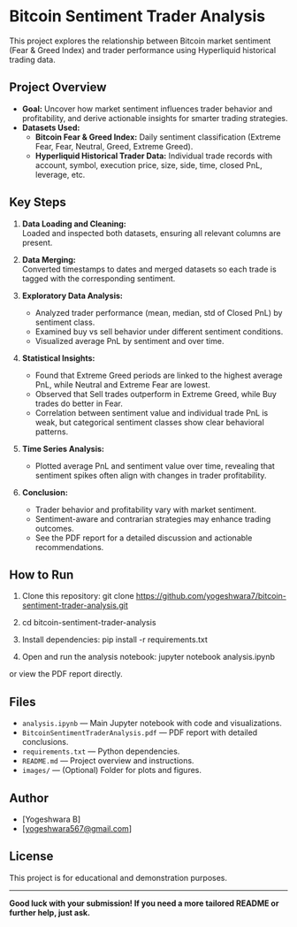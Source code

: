 # Bitcoin Sentiment Trader Analysis

This project explores the relationship between Bitcoin market sentiment (Fear & Greed Index) and trader performance using Hyperliquid historical trading data.

## Project Overview

- **Goal:** Uncover how market sentiment influences trader behavior and profitability, and derive actionable insights for smarter trading strategies.
- **Datasets Used:**
  - **Bitcoin Fear & Greed Index:** Daily sentiment classification (Extreme Fear, Fear, Neutral, Greed, Extreme Greed).
  - **Hyperliquid Historical Trader Data:** Individual trade records with account, symbol, execution price, size, side, time, closed PnL, leverage, etc.

## Key Steps

1. **Data Loading and Cleaning:**  
   Loaded and inspected both datasets, ensuring all relevant columns are present.

2. **Data Merging:**  
   Converted timestamps to dates and merged datasets so each trade is tagged with the corresponding sentiment.

3. **Exploratory Data Analysis:**  
   - Analyzed trader performance (mean, median, std of Closed PnL) by sentiment class.
   - Examined buy vs sell behavior under different sentiment conditions.
   - Visualized average PnL by sentiment and over time.

4. **Statistical Insights:**  
   - Found that Extreme Greed periods are linked to the highest average PnL, while Neutral and Extreme Fear are lowest.
   - Observed that Sell trades outperform in Extreme Greed, while Buy trades do better in Fear.
   - Correlation between sentiment value and individual trade PnL is weak, but categorical sentiment classes show clear behavioral patterns.

5. **Time Series Analysis:**  
   - Plotted average PnL and sentiment value over time, revealing that sentiment spikes often align with changes in trader profitability.

6. **Conclusion:**  
   - Trader behavior and profitability vary with market sentiment.
   - Sentiment-aware and contrarian strategies may enhance trading outcomes.
   - See the PDF report for a detailed discussion and actionable recommendations.

## How to Run

1. Clone this repository:
git clone https://github.com/yogeshwara7/bitcoin-sentiment-trader-analysis.git

2. cd bitcoin-sentiment-trader-analysis

3. Install dependencies:
pip install -r requirements.txt

4. Open and run the analysis notebook:
jupyter notebook analysis.ipynb

or view the PDF report directly.

## Files

- `analysis.ipynb` — Main Jupyter notebook with code and visualizations.
- `BitcoinSentimentTraderAnalysis.pdf` — PDF report with detailed conclusions.
- `requirements.txt` — Python dependencies.
- `README.md` — Project overview and instructions.
- `images/` — (Optional) Folder for plots and figures.

## Author

- [Yogeshwara B]  
- [yogeshwara567@gmail.com]

## License

This project is for educational and demonstration purposes.

---

**Good luck with your submission! If you need a more tailored README or further help, just ask.**
